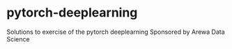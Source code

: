 # pytorch-deeplearning
Solutions to exercise of the pytorch deeplearning Sponsored by Arewa Data Science
